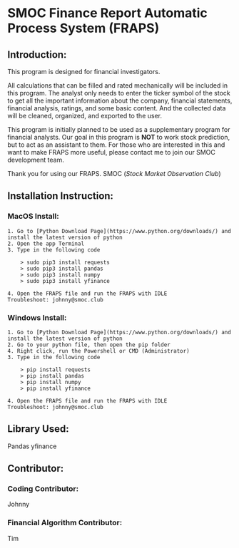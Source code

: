 # SMOC Finance Report Automatic Process System (FRAPS)
## Introduction:
This program is designed for financial investigators.

All calculations that can be filled and rated mechanically will be included in this program.
The analyst only needs to enter the ticker symbol of the stock to get all the important information about the company, financial statements, financial analysis, ratings, and some basic content. And the collected data will be cleaned, organized, and exported to the user.

This program is initially planned to be used as a supplementary program for financial analysts. Our goal in this program is **NOT** to work stock prediction, but to act as an assistant to them. For those who are interested in this and want to make FRAPS more useful, please contact me to join our SMOC development team.

Thank you for using our FRAPS.
SMOC (_Stock Market Observation Club_)

## Installation Instruction:
### MacOS Install:

    1. Go to [Python Download Page](https://www.python.org/downloads/) and install the latest version of python
    2. Open the app Terminal 
    3. Type in the following code

        > sudo pip3 install requests
        > sudo pip3 install pandas
        > sudo pip3 install numpy
        > sudo pip3 install yfinance

    4. Open the FRAPS file and run the FRAPS with IDLE
    Troubleshoot: johnny@smoc.club

### Windows Install:

    1. Go to [Python Download Page](https://www.python.org/downloads/) and install the latest version of python
    2. Go to your python file, then open the pip folder
    4. Right click, run the Powershell or CMD (Administrator)
    3. Type in the following code

        > pip install requests
        > pip install pandas
        > pip install numpy
        > pip install yfinance

    4. Open the FRAPS file and run the FRAPS with IDLE
    Troubleshoot: johnny@smoc.club

## Library Used:
Pandas
yfinance

## Contributor:
### Coding Contributor:
Johnny
### Financial Algorithm Contributor:
Tim 
